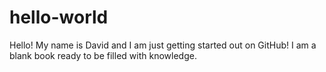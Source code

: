 # hello-world
Hello!  My name is David and I am just getting started out on GitHub!  I am a blank book ready to be filled with knowledge.
